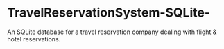 # TravelReservationSystem-SQLite-
An SQLite database for a travel reservation company dealing with flight &amp; hotel reservations.

